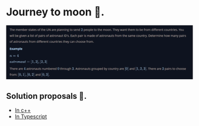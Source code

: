 # Journey to moon 🌚.

![description](./resources/description.PNG)

## Solution proposals 🔬.

* [In c++](./c%2B%2B/)
* [In Typescript](./typescript/)